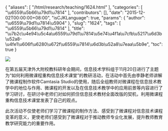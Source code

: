 {
    "aliases": [
        "/html/research/teaching/1624.html"
    ],
    "categories": [
        "\u6559\u5b66\u79d1\u7814"
    ],
    "contributors": [],
    "date": "2015-12-02T00:00:00+08:00",
    "isCJKLanguage": true,
    "params": {
        "author": "\u6559\u79d1\u7814\u5904"
    },
    "slug": "1624",
    "tags": [
        "\u6559\u5b66\u79d1\u7814"
    ],
    "title": "\u7b2c\u4e94\u5c4a\u6559\u79d1\u7814\u5e74\u4f1a\u7cfb\u5217\u6d3b\u52a8-\u4fe1\u606f\u6280\u672f\u6559\u7814\u6d3b\u52a8\u7eaa\u5b9e",
    "toc": true
}

![](https://cdn.tfls.online/mirror/full/3940233d68a6270ac634d3ecba09b379f42a59e3.jpg)






在第五届天津外大附校教科研年会期间，信息技术学科组于11月20日进行了主题为“如何利用微课程重构信息技术课堂”的教研活动，在活动中首先由李静老师讲解了微课程制作软件Camtasia Studio的使用，随后全组教师对微课程在信息技术教学中的地位与作用、微课程的开发以及在信息技术教学中的应用前景等内容进行了学习研讨，在研讨中老师们对如何抓住信息技术教材全面改版的契机，利用微课程重构信息技术课堂发表了自己的观点。




此次活动不仅使老师们学习了微课程的制作方法、感受到了微课程对信息技术课程变革的意义，更使老师们感受到了微课程对于推动教师专业化发展，提升教师教育教学研究能力的重要作用。



  




